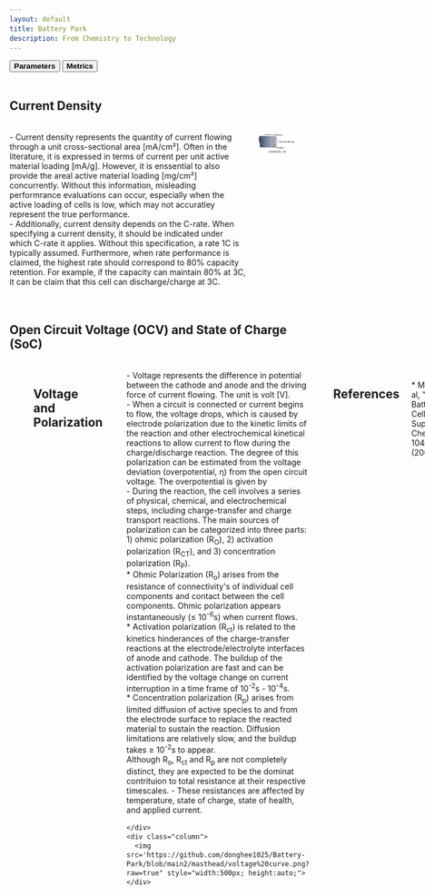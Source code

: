 ```yaml
---
layout: default
title: Battery Park
description: From Chemistry to Technology
---
```



<div class="tab">
  <button class="tablinks" onclick="openCity(event, 'Parameters')"><b>Parameters</b></button>
  <button class="tablinks" onclick="openCity(event, 'Metrics')"><b>Metrics</b></button>
</div>

<!-- Tab content -->
<div id="Parameters" class="tabcontent">

  <br>
  <h2> Current Density </h2>
  <br>
  <div class="columns">
    <div class="column">
      - Current density represents the quantity of current flowing through a unit cross-sectional area [mA/cm²]. Often in the literature, it is expressed in terms of current per unit active material loading [mA/g]. However, it is enssential to also provide the areal active material loading [mg/cm²] concurrently. Without this information, misleading performrance evaluations can occur, especially when the active loading of cells is low, which may not accuratley represent the true performance.
    <br>
      - Additionally, current density depends on the C-rate. When specifying a current density, it should be indicated under which C-rate it applies. Without this specification, a rate 1C is typically assumed. Furthermore, when rate performance is claimed, the highest rate should correspond to 80% capacity retention. For example, if the capacity can maintain 80% at 3C, it can be claim that this cell can discharge/charge at 3C.
    <br>
    </div>
    <div class="column">
      <img src='https://github.com/donghee1025/Battery-Park/blob/main2/masthead/CurrentDensity.png?raw=true' alt="Current density" style="width:500px; height:auto;">
    </div>
  </div>

<br>
<br>
  
  <h2> Open Circuit Voltage (OCV) and State of Charge (SoC) </h2>
<br>
  <div class="columns">
    <div class="column">
      - OCV and SOC are important parameters in battery characterization.
      <br>
      - OCV represents the potential difference between the cathode and anode when no current or voltage is applied. Theoretically, assuming that all active electrode particles are fully connected by conductive additives and maintain electrical neutrality, the OCV can be calculated from the difference in Gibbs free energy between cathode and anode materials.

      <script src='https://cdnjs.cloudflare.com/ajax/libs/mathjax/2.7.4/MathJax.js?config=default'></script>
      $$ {V_OC = - frac{\lambda G}{nF} $$
      
      <br>
      - OCV is used as an important metric to analyze electrode health and identify potential issues such as internal resistance, and capacity fade by measuring deviations from the OCV.
      <br>
      - SOC represents the remaining capacity available in the battery at any given point in time. It is expressed as a percentage, where 100% indicates the battery is fully charged, and 0% indicates that it is complete discharge.
      <br>
      - Since the (electro-)chemical potential of the cathode and anode varies with state of charge, OCV depends on SOC.
      <br>
      - OCV and SOC are used for battery health assessment, quality control, and aging monitoring.
    </div>
    <div class="column">
      <img src='https://github.com/donghee1025/Battery-Park/blob/main2/masthead/OCV_SOC.png?raw=true' alt="OCV" style="width:500px; height:auto;">
    </div>
  </div>

<br>
<br>

  <h2> Voltage and Polarization </h2>
  <br>
    <div class="columns">
      <div class="column">
      - Voltage represents the difference in potential between the cathode and anode and the driving force of current flowing. The unit is volt [V].
        <br>
      - When a circuit is connected or current begins to flow, the voltage drops, which is caused by electrode polarization due to the kinetic limits of the reaction and other electrochemical kinetical reactions to allow current to flow during the charge/discharge reaction. The degree of this polarization can be estimated from the voltage deviation (overpotential, η) from the open circuit voltage. The overpotential is given by 
        <br>
      - During the reaction, the cell involves a series of physical, chemical, and electrochemical steps, including charge-transfer and charge transport reactions. The main sources of polarization can be categorized into three parts: 1) ohmic polarization (R<sub>O</sub>), 2) activation polarization (R<sub>CT</sub>), and 3) concentration polarization (R<sub>P</sub>).
      <br>
       * Ohmic Polarization (R<sub>o</sub>) arises from the resistance of connectivity's of individual cell components and contact between the cell components. Ohmic polarization appears instantaneously (≤ 10<sup>-6</sup>s) when current flows.
        <br>
       * Activation polarization (R<sub>ct</sub>) is related to the kinetics hinderances of the charge-transfer reactions at the electrode/electrolyte interfaces of anode and cathode. The buildup of the activation polarization are fast and can be identified by the voltage change on current interruption in a time frame of 10<sup>-2</sup>s - 10<sup>-4</sup>s.
       <br>
        * Concentration polarization (R<sub>p</sub>) arises from limited diffusion of active species to and from the electrode surface to replace the reacted material to sustain the reaction. Diffusion limitations are relatively slow, and the buildup takes ≥ 10<sup>-2</sup>s to appear.
      <br>
      Although R<sub>o</sub>, R<sub>ct</sub> and R<sub>p</sub> are not completely distinct, they are expected to be the dominat contrituion to total resistance at their respective timescales.
     - These resistances are affected by temperature, state of charge, state of health, and applied current.

    </div>
    <div class="column">
      <img src='https://github.com/donghee1025/Battery-Park/blob/main2/masthead/voltage%20curve.png?raw=true" style="width:500px; height:auto;">
    </div>
  </div>

<br>
<br>

  <h2> References </h2>
  <br>
  * Martin Winter, et al, "What Are Batteries, Fuel Cells, and Supercapacitors?", Chemical Reviews, 104, 4245-4269 (2004)


</div>

<div id="Metrics" class="tabcontent">
    <br>
  <h2> Voltage & Capacity </h2>
    <br>
  <div class="columns">
    <div class="column">
      - Cell voltage is dependent on the chemistry of chemical compounds assembled. Nominal voltage is more like an average (or typical) voltage for the system different from the precise operating cell voltage (under load). For lead-acid, the nominal voltage is 2V. For nickel-based, it is 1.2V. For lithium-ion, it is typically more than 3V.
    <br>
      - Cell capacity states the quantity of charge in the cell and is dependent on the amount of active materials used. It is measured in Amphere-hours.
    <br>    
      - Specific capacity is the capacity measured per unit mass. This can be calculated theoretically using its molecular weight and Faraday constant:
    <br>
      - With this parameter, areal capacity can also be obtained by multiplying it with time.
    </div>
    <div class="column">
      <img src='https://github.com/donghee1025/Battery-Park/blob/main2/masthead/voltage%20curve.png?raw=true' alt="Current density" style="width:500px; height:auto;">
    </div>
  </div>

    <br>
    <br>
  <h2> Energy & Power </h2>
    <br>
  <div class="columns">
    <div class="column">
      - Energy stored in the cell is defined as the Capacity multiplied by Voltage and its unit is Wh and can be described as:
    <br>
      - Power is the rate at which how fast the energy can be delivered. Its unit is in Watts. Instantaneous power is simply Current times Voltage at the certain time during battery operation. Average power is defined as:
    <br>    
      - Energy density and power density is energy and power normalized by the cell mass. Hence, the unit is Wh/kg and W/kg, respectively. Energy density can be approximated by multiplying specific capacity with nominal voltage.
    <br>
      - Typically, it is difficult for batteries to have both metrics met at the high end. High energy density demands the cell to be discharged at a slow rate for it to reach its maximum capacity and avoid polarization losses. However, since a lower current rate means longer discharge time, power density will be low. For high power density, energy density is likely sacrificed. This trend is illustrated in a Ragone Plot.
    </div>
    <div class="column">
      <img src='https://github.com/donghee1025/Battery-Park/blob/main2/masthead/voltage%20curve_energy.png?raw=true' alt="Current density" style="width:500px; height:auto;">
    </div>
  </div>
  
</div>
